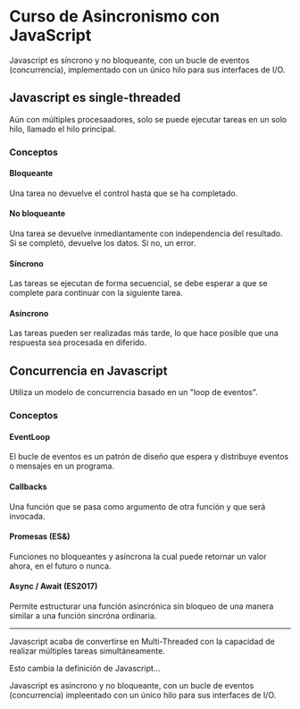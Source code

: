 # Curso de Asincronismo con JavaScript

Javascript es síncrono y no bloqueante, con un bucle de eventos (concurrencia), implementado con un único hilo para sus interfaces de I/O.

## Javascript es single-threaded

Aún con múltiples procesaadores, solo se puede ejecutar tareas en un solo hilo, llamado el hilo principal.

### Conceptos

#### Bloqueante

Una tarea no devuelve el control hasta que se ha completado.

#### No bloqueante

Una tarea se devuelve inmediantamente con independencia del resultado. Si se completó, devuelve los datos. Si no, un error.

#### Síncrono

Las tareas se ejecutan de forma secuencial, se debe esperar a que se complete para continuar con la siguiente tarea.

#### Asíncrono

Las tareas pueden ser realizadas más tarde, lo que hace posible que una respuesta sea procesada en diferido.

## Concurrencia en Javascript

Utiliza un modelo de concurrencia basado en un "loop de eventos".

### Conceptos

#### EventLoop

El bucle de eventos es un patrón de diseño que espera y distribuye eventos o mensajes en un programa.

#### Callbacks

Una función que se pasa como argumento de otra función y que será invocada.

#### Promesas (ES&)

Funciones no bloqueantes y asíncrona la cual puede retornar un valor ahora, en el futuro o nunca.

#### Async / Await (ES2017)

Permite estructurar una función asincrónica sin bloqueo de una manera similar a una función sincróna ordinaria.
___

Javascript acaba de convertirse en Multi-Threaded con la capacidad de realizar múltiples tareas simultáneamente.

Esto cambia la definición de Javascript...

Javascript es asíncrono y no bloqueante, con un bucle de eventos (concurrencia) impleentado con un único hilo para sus interfaces de I/O.
